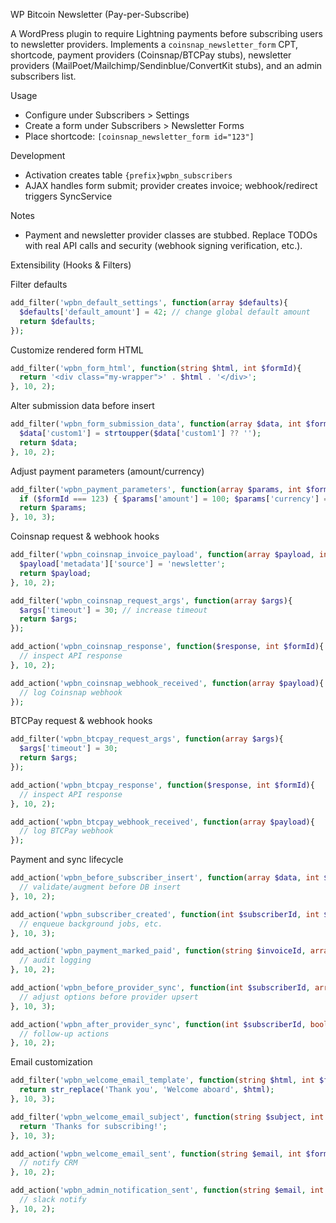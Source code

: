 WP Bitcoin Newsletter (Pay-per-Subscribe)

A WordPress plugin to require Lightning payments before subscribing users to newsletter providers. Implements a `coinsnap_newsletter_form` CPT, shortcode, payment providers (Coinsnap/BTCPay stubs), newsletter providers (MailPoet/Mailchimp/Sendinblue/ConvertKit stubs), and an admin subscribers list.

Usage
- Configure under Subscribers > Settings
- Create a form under Subscribers > Newsletter Forms
- Place shortcode: `[coinsnap_newsletter_form id="123"]`

Development
- Activation creates table `{prefix}wpbn_subscribers`
- AJAX handles form submit; provider creates invoice; webhook/redirect triggers SyncService

Notes
- Payment and newsletter provider classes are stubbed. Replace TODOs with real API calls and security (webhook signing verification, etc.).

Extensibility (Hooks & Filters)

Filter defaults
```php
add_filter('wpbn_default_settings', function(array $defaults){
  $defaults['default_amount'] = 42; // change global default amount
  return $defaults;
});
```

Customize rendered form HTML
```php
add_filter('wpbn_form_html', function(string $html, int $formId){
  return '<div class="my-wrapper">' . $html . '</div>';
}, 10, 2);
```

Alter submission data before insert
```php
add_filter('wpbn_form_submission_data', function(array $data, int $formId){
  $data['custom1'] = strtoupper($data['custom1'] ?? '');
  return $data;
}, 10, 2);
```

Adjust payment parameters (amount/currency)
```php
add_filter('wpbn_payment_parameters', function(array $params, int $formId, array $data){
  if ($formId === 123) { $params['amount'] = 100; $params['currency'] = 'SATS'; }
  return $params;
}, 10, 3);
```

Coinsnap request & webhook hooks
```php
add_filter('wpbn_coinsnap_invoice_payload', function(array $payload, int $formId){
  $payload['metadata']['source'] = 'newsletter';
  return $payload;
}, 10, 2);

add_filter('wpbn_coinsnap_request_args', function(array $args){
  $args['timeout'] = 30; // increase timeout
  return $args;
});

add_action('wpbn_coinsnap_response', function($response, int $formId){
  // inspect API response
}, 10, 2);

add_action('wpbn_coinsnap_webhook_received', function(array $payload){
  // log Coinsnap webhook
});
```

BTCPay request & webhook hooks
```php
add_filter('wpbn_btcpay_request_args', function(array $args){
  $args['timeout'] = 30;
  return $args;
});

add_action('wpbn_btcpay_response', function($response, int $formId){
  // inspect API response
}, 10, 2);

add_action('wpbn_btcpay_webhook_received', function(array $payload){
  // log BTCPay webhook
});
```

Payment and sync lifecycle
```php
add_action('wpbn_before_subscriber_insert', function(array $data, int $formId){
  // validate/augment before DB insert
}, 10, 2);

add_action('wpbn_subscriber_created', function(int $subscriberId, int $formId, array $data){
  // enqueue background jobs, etc.
}, 10, 3);

add_action('wpbn_payment_marked_paid', function(string $invoiceId, array $subscriber){
  // audit logging
}, 10, 2);

add_action('wpbn_before_provider_sync', function(int $subscriberId, array $subscriber, array $options){
  // adjust options before provider upsert
}, 10, 3);

add_action('wpbn_after_provider_sync', function(int $subscriberId, bool $success){
  // follow-up actions
}, 10, 2);
```

Email customization
```php
add_filter('wpbn_welcome_email_template', function(string $html, int $formId, string $email){
  return str_replace('Thank you', 'Welcome aboard', $html);
}, 10, 3);

add_filter('wpbn_welcome_email_subject', function(string $subject, int $formId, string $email){
  return 'Thanks for subscribing!';
}, 10, 3);

add_action('wpbn_welcome_email_sent', function(string $email, int $formId){
  // notify CRM
}, 10, 2);

add_action('wpbn_admin_notification_sent', function(string $email, int $formId){
  // slack notify
}, 10, 2);
```

